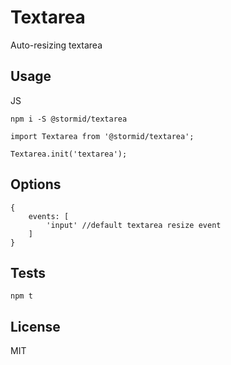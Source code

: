 
# Textarea

Auto-resizing textarea

## Usage

JS
```
npm i -S @stormid/textarea
```
```
import Textarea from '@stormid/textarea';

Textarea.init('textarea');
```

## Options
```
{
    events: [
        'input' //default textarea resize event
    ]
}
```

## Tests
```
npm t
```

## License
MIT
